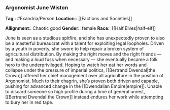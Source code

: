 ### Argonomist June Wiston
**Tag**:: #Exandria/Person
**Location**:: [[Factions and Societies]]

**Allignment**:: Chaotic good
**Gender**:: female
**Race**:: [[Half Elves|half-elf]]

June is seen as a studious spitfire, and she has unexpectedly proven to also be a masterful bureaucrat with a talent for exploiting legal loopholes. Driven by a youth in poverty, she swore to help repair a broken system of agricultural distribution. By making the right moves and the right friends — and making a loud fuss when necessary — she eventually became a folk hero to the underprivileged. Hoping to watch her eat her words and collapse under the pressure of imperial politics, [[Bertrand Dwendal|the Crown]] offered her chief management over all agriculture in the position of Argonomist. Much to their chagrin, she’s proven both driven and capable, pushing for advanced change in the [[Dwendalian Empire|empire]]. Unable to discard someone so high profile during a time of general unrest, [[Bertrand Dwendal|the Crown]] instead endures her work while attempting to bury her in red tape.